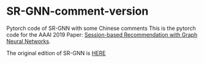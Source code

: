 # SR-GNN-comment-version
Pytorch code of SR-GNN with some Chinese comments
This is the pytorch code for the AAAI 2019 Paper: [Session-based Recommendation with Graph Neural Networks](https://arxiv.org/abs/1811.00855).

The original edition of SR-GNN is [HERE](https://github.com/CRIPAC-DIG/SR-GNN)

